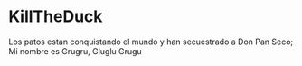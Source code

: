 # KillTheDuck
Los patos estan conquistando el mundo y han secuestrado a Don Pan Seco; Mi nombre es Grugru, Gluglu Grugu
